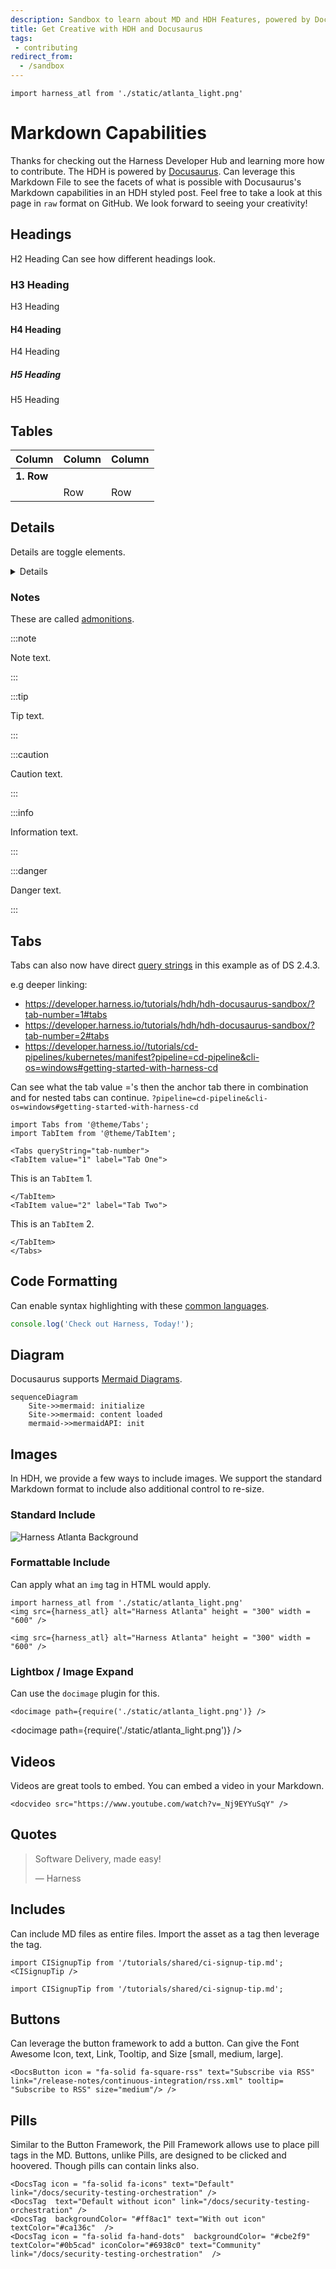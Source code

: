 ```yaml
---
description: Sandbox to learn about MD and HDH Features, powered by Docusaurus
title: Get Creative with HDH and Docusaurus
tags: 
 - contributing
redirect_from:
  - /sandbox
---
```


```mdx-code-block
import harness_atl from './static/atlanta_light.png'
```

# Markdown Capabilities

Thanks for checking out the Harness Developer Hub and learning more how to contribute. The HDH is powered by [Docusaurus](https://docusaurus.io/). Can leverage this Markdown File to see the facets of what is possible with Docusaurus's Markdown capabilities in an HDH styled post. Feel free to take a look at this page in `raw` format on GitHub. We look forward to seeing your creativity! 


## Headings
H2 Heading
Can see how different headings look. 

### H3 Heading
H3 Heading

#### H4 Heading
H4 Heading

##### H5 Heading
H5 Heading

## Tables

| Column       | Column | Column                                                                                                                                                              
| :------------------------------ | :------------------------------ | :------------------------------ | 
|**1. Row** | | |
|| Row | Row |

	
## Details
Details are toggle elements. 

<details>
  
		<summary>Toggle Heading</summary>
  <div>
    <div>This is the detailed content</div>
    <br/>
    <details>
      
		<summary>
        Nested Toggle
      </summary>
      <div>
       This is the nested detailed content
      </div>
    </details>
  </div>
</details>

### Notes

These are called [admonitions](https://docusaurus.io/docs/markdown-features/admonitions).

:::note

Note text.

:::

:::tip

Tip text.

:::

:::caution

Caution text.

:::

:::info

Information text.

:::

:::danger

Danger text.

:::

## Tabs
Tabs can also now have direct [query strings](https://docusaurus.io/docs/markdown-features/tabs?current-os=ios#query-string) in this example as of DS 2.4.3.

e.g deeper linking:
* https://developer.harness.io/tutorials/hdh/hdh-docusaurus-sandbox/?tab-number=1#tabs
* https://developer.harness.io/tutorials/hdh/hdh-docusaurus-sandbox/?tab-number=2#tabs
* https://developer.harness.io//tutorials/cd-pipelines/kubernetes/manifest?pipeline=cd-pipeline&cli-os=windows#getting-started-with-harness-cd

Can see what the tab value ='s then the anchor tab there in combination and for nested tabs can continue. 
`?pipeline=cd-pipeline&cli-os=windows#getting-started-with-harness-cd`

```mdx-code-block
import Tabs from '@theme/Tabs';
import TabItem from '@theme/TabItem';
```

```mdx-code-block
<Tabs queryString="tab-number">
<TabItem value="1" label="Tab One">
```

This is an `TabItem` 1.

```mdx-code-block
</TabItem>
<TabItem value="2" label="Tab Two">
```

This is an `TabItem` 2.

```mdx-code-block
</TabItem>
</Tabs>
```

## Code Formatting
Can enable syntax highlighting with these [common languages](https://github.com/FormidableLabs/prism-react-renderer/blob/master/src/vendor/prism/includeLangs.js). 

```js
console.log('Check out Harness, Today!');
```

## Diagram

Docusaurus supports [Mermaid Diagrams](https://mermaid.js.org/config/configuration.html). 

```mermaid
sequenceDiagram
	Site->>mermaid: initialize
	Site->>mermaid: content loaded
	mermaid->>mermaidAPI: init
```

## Images
In HDH, we provide a few ways to include images. We support the standard Markdown format to include also additional control to re-size. 

### Standard Include
![Harness Atlanta Background](static/atlanta_light.png)

### Formattable Include
Can apply what an `img` tag in HTML would apply. 

```
import harness_atl from './static/atlanta_light.png'
<img src={harness_atl} alt="Harness Atlanta" height = "300" width = "600" />

```

```mdx-code-block
<img src={harness_atl} alt="Harness Atlanta" height = "300" width = "600" />
```

### Lightbox / Image Expand
Can use the `docimage` plugin for this. 

```
<docimage path={require('./static/atlanta_light.png')} />
```

<docimage path={require('./static/atlanta_light.png')} />

## Videos	

Videos are great tools to embed. You can embed a video in your Markdown.

```
<docvideo src="https://www.youtube.com/watch?v=_Nj9EYYuSqY" />
```


<docvideo src="https://www.youtube.com/watch?v=_Nj9EYYuSqY" />

## Quotes
> Software Delivery, made easy!
>
> — Harness

## Includes
Can include MD files as entire files. Import the asset as a tag then
leverage the tag. 

```
import CISignupTip from '/tutorials/shared/ci-signup-tip.md';
<CISignupTip />
```


```mdx-code-block
import CISignupTip from '/tutorials/shared/ci-signup-tip.md';
```

<CISignupTip />

## Buttons
Can leverage the button framework to add a button. Can give the Font Awesome Icon, text, Link, Tooltip, 
and Size [small, medium, large].

```
<DocsButton icon = "fa-solid fa-square-rss" text="Subscribe via RSS" link="/release-notes/continuous-integration/rss.xml" tooltip=
"Subscribe to RSS" size="medium"/> />
```

<DocsButton icon = "fa-solid fa-square-rss" text="Subscribe via RSS" link="/release-notes/continuous-integration/rss.xml" tooltip=
"Subscribe to RSS" size="medium"/>

## Pills
Similar to the Button Framework, the Pill Framework allows use to place pill tags in the MD. Buttons, unlike Pills, are designed to be
clicked and hoovered. Though pills can contain links also. 

```
<DocsTag icon = "fa-solid fa-icons" text="Default" link="/docs/security-testing-orchestration" />
<DocsTag  text="Default without icon" link="/docs/security-testing-orchestration" />
<DocsTag  backgroundColor= "#ff8ac1" text="With out icon"  textColor="#ca136c"  />
<DocsTag icon = "fa-solid fa-hand-dots"  backgroundColor= "#cbe2f9"   textColor="#0b5cad" iconColor="#6938c0" text="Community" link="/docs/security-testing-orchestration"  />
```

<DocsTag icon = "fa-solid fa-icons" text="Default" link="/docs/security-testing-orchestration" />
<DocsTag  text="Default without icon" link="/docs/security-testing-orchestration" />
<DocsTag  backgroundColor= "#ff8ac1" text="With out icon"  textColor="#ca136c"  />
<DocsTag icon = "fa-solid fa-hand-dots"  backgroundColor= "#cbe2f9"   textColor="#0b5cad" iconColor="#6938c0" text="Community" link="/docs/security-testing-orchestration"  />

